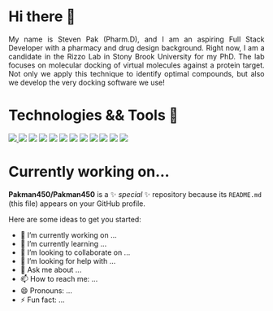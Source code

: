 # Hi there 👋
<div align="justify">
My name is Steven Pak (Pharm.D), and I am an aspiring Full Stack Developer with a pharmacy and drug design background. Right now, I am a candidate in the Rizzo Lab in Stony Brook University for my PhD. The lab focuses on molecular docking of virtual molecules against a protein target. Not only we apply this technique to identify optimal compounds, but also we develop the very docking software we use!
</div>


# Technologies && Tools 🧪
<a href="https://dock.compbio.ucsf.edu/DOCK_6/dock6_manual.htm">
    <img src="https://img.shields.io/badge/-DOCK6.9-black?style=for-the-badge">
</a>
<img src="https://img.shields.io/badge/-Chimera-black?style=for-the-badge"> </img>
<img src="https://img.shields.io/badge/-python-%233776AB?style=for-the-badge&logo=python&logoColor=FFE873"> </img>
<img src="https://img.shields.io/badge/-C%2B%2B-%2300599C?style=for-the-badge&logo=cplusplus"> </img>
<img src="https://img.shields.io/badge/-PostgreSQL-%234169E1?style=for-the-badge&logo=postgresql&logoColor=FFFFFF"> </img>
<img src="https://img.shields.io/badge/HTML5-E34F26?style=for-the-badge&logo=html5&logoColor=white">
<img src="https://img.shields.io/badge/JavaScript-323330?style=for-the-badge&logo=javascript&logoColor=F7DF1E">
<img src="https://img.shields.io/badge/CSS3-1572B6?style=for-the-badge&logo=css3&logoColor=white">
<img src="https://img.shields.io/badge/GIT-E44C30?style=for-the-badge&logo=git&logoColor=white">
<img src="https://img.shields.io/badge/Linux-FCC624?style=for-the-badge&logo=linux&logoColor=black">
<img src="https://img.shields.io/badge/Visual_Studio_Code-0078D4?style=for-the-badge&logo=visual%20studio%20code&logoColor=white">
<img src="https://img.shields.io/badge/npm-CB3837?style=for-the-badge&logo=npm&logoColor=white">


# Currently working on...



**Pakman450/Pakman450** is a ✨ _special_ ✨ repository because its `README.md` (this file) appears on your GitHub profile.

Here are some ideas to get you started:

- 🔭 I’m currently working on ...
- 🌱 I’m currently learning ...
- 👯 I’m looking to collaborate on ...
- 🤔 I’m looking for help with ...
- 💬 Ask me about ...
- 📫 How to reach me: ...
- 😄 Pronouns: ...
- ⚡ Fun fact: ...

